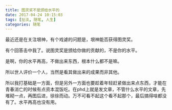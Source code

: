 ```yaml
---
title: 图灵奖不是颁给水平的
date: 2017-04-24 10:15:03
tags: [扯淡, 随笔, 人生]
categories: 随笔
---
```


最近还是在关注垠神，有个戏谑的问题是，垠神能否获得图灵奖。

有个回答击中我了。说图灵奖是颁给你做的贡献的，不是你的水平。

是啊，你的水平再高，不做出来东西，根本什么都不是嘛。

所以世人评价一个人，当然是看其做出来的成果而非其他。

所以我打基础是一方面，但是另外一方面也要趁着年轻赶紧做出来点东西，才能在青春消亡的时候有点资本混饭吃。在phd上就是发文章，不管什么水平的文章，先堆砌一点，再图后进，徐徐而动。万不可看不起这个看不起那个，最后搞得啥都没有了。水平再高也没有用。
